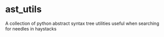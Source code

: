 # ast_utils
A collection of python abstract syntax tree utilities useful when searching for needles in haystacks
